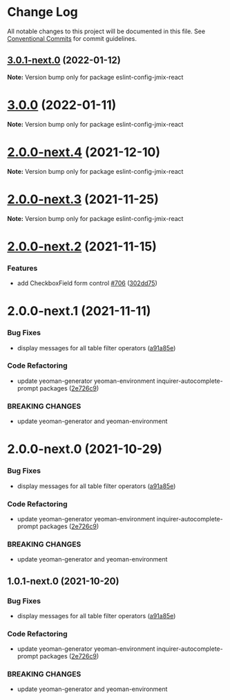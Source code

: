 # Change Log

All notable changes to this project will be documented in this file.
See [Conventional Commits](https://conventionalcommits.org) for commit guidelines.

## [3.0.1-next.0](https://github.com/Haulmont/jmix-frontend/compare/eslint-config-jmix-react@3.0.0...eslint-config-jmix-react@3.0.1-next.0) (2022-01-12)

**Note:** Version bump only for package eslint-config-jmix-react





# [3.0.0](https://github.com/Haulmont/jmix-frontend/compare/eslint-config-jmix-react@2.0.0-next.4...eslint-config-jmix-react@3.0.0) (2022-01-11)

**Note:** Version bump only for package eslint-config-jmix-react





# [2.0.0-next.4](https://github.com/Haulmont/jmix-frontend/compare/eslint-config-jmix-react@2.0.0-next.3...eslint-config-jmix-react@2.0.0-next.4) (2021-12-10)

**Note:** Version bump only for package eslint-config-jmix-react





# [2.0.0-next.3](https://github.com/Haulmont/jmix-frontend/compare/eslint-config-jmix-react@2.0.0-next.2...eslint-config-jmix-react@2.0.0-next.3) (2021-11-25)

**Note:** Version bump only for package eslint-config-jmix-react





# [2.0.0-next.2](https://github.com/Haulmont/jmix-frontend/compare/eslint-config-jmix-react@2.0.0-next.1...eslint-config-jmix-react@2.0.0-next.2) (2021-11-15)


### Features

* add CheckboxField form control [#706](https://github.com/Haulmont/jmix-frontend/issues/706) ([302dd75](https://github.com/Haulmont/jmix-frontend/commit/302dd75c844c34e08c5f658ee66e8c5017ec78c6))





# 2.0.0-next.1 (2021-11-11)


### Bug Fixes

* display messages for all table filter operators ([a91a85e](https://github.com/Haulmont/jmix-frontend/commit/a91a85e55c1ac222320436c3672ea3bdb05a59c1))


### Code Refactoring

* update yeoman-generator yeoman-environment inquirer-autocomplete-prompt packages ([2e726c9](https://github.com/Haulmont/jmix-frontend/commit/2e726c9ff8b7e16c7be5319b3ad13d1b02815f7f))


### BREAKING CHANGES

* update yeoman-generator and yeoman-environment





# 2.0.0-next.0 (2021-10-29)


### Bug Fixes

* display messages for all table filter operators ([a91a85e](https://github.com/Haulmont/jmix-frontend/commit/a91a85e55c1ac222320436c3672ea3bdb05a59c1))


### Code Refactoring

* update yeoman-generator yeoman-environment inquirer-autocomplete-prompt packages ([2e726c9](https://github.com/Haulmont/jmix-frontend/commit/2e726c9ff8b7e16c7be5319b3ad13d1b02815f7f))


### BREAKING CHANGES

* update yeoman-generator and yeoman-environment





## 1.0.1-next.0 (2021-10-20)


### Bug Fixes

* display messages for all table filter operators ([a91a85e](https://github.com/Haulmont/jmix-frontend/commit/a91a85e55c1ac222320436c3672ea3bdb05a59c1))


### Code Refactoring

* update yeoman-generator yeoman-environment inquirer-autocomplete-prompt packages ([2e726c9](https://github.com/Haulmont/jmix-frontend/commit/2e726c9ff8b7e16c7be5319b3ad13d1b02815f7f))


### BREAKING CHANGES

* update yeoman-generator and yeoman-environment
